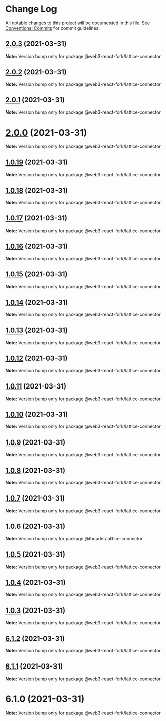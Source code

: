 # Change Log

All notable changes to this project will be documented in this file.
See [Conventional Commits](https://conventionalcommits.org) for commit guidelines.

## [2.0.3](https://github.com/TBouder/web3-react-fork/compare/@web3-react-fork/lattice-connector@2.0.2...@web3-react-fork/lattice-connector@2.0.3) (2021-03-31)

**Note:** Version bump only for package @web3-react-fork/lattice-connector





## [2.0.2](https://github.com/TBouder/web3-react-fork/compare/@web3-react-fork/lattice-connector@2.0.1...@web3-react-fork/lattice-connector@2.0.2) (2021-03-31)

**Note:** Version bump only for package @web3-react-fork/lattice-connector





## [2.0.1](https://github.com/TBouder/web3-react-fork/compare/@web3-react-fork/lattice-connector@2.0.0...@web3-react-fork/lattice-connector@2.0.1) (2021-03-31)

**Note:** Version bump only for package @web3-react-fork/lattice-connector





# [2.0.0](https://github.com/TBouder/web3-react-fork/compare/@web3-react-fork/lattice-connector@1.0.19...@web3-react-fork/lattice-connector@2.0.0) (2021-03-31)

**Note:** Version bump only for package @web3-react-fork/lattice-connector





## [1.0.19](https://github.com/TBouder/web3-react-fork/compare/@web3-react-fork/lattice-connector@1.0.18...@web3-react-fork/lattice-connector@1.0.19) (2021-03-31)

**Note:** Version bump only for package @web3-react-fork/lattice-connector





## [1.0.18](https://github.com/TBouder/web3-react-fork/compare/@web3-react-fork/lattice-connector@1.0.17...@web3-react-fork/lattice-connector@1.0.18) (2021-03-31)

**Note:** Version bump only for package @web3-react-fork/lattice-connector





## [1.0.17](https://github.com/TBouder/web3-react-fork/compare/@web3-react-fork/lattice-connector@1.0.16...@web3-react-fork/lattice-connector@1.0.17) (2021-03-31)

**Note:** Version bump only for package @web3-react-fork/lattice-connector





## [1.0.16](https://github.com/TBouder/web3-react-fork/compare/@web3-react-fork/lattice-connector@1.0.15...@web3-react-fork/lattice-connector@1.0.16) (2021-03-31)

**Note:** Version bump only for package @web3-react-fork/lattice-connector





## [1.0.15](https://github.com/TBouder/web3-react-fork/compare/@web3-react-fork/lattice-connector@1.0.14...@web3-react-fork/lattice-connector@1.0.15) (2021-03-31)

**Note:** Version bump only for package @web3-react-fork/lattice-connector





## [1.0.14](https://github.com/TBouder/web3-react-fork/compare/@web3-react-fork/lattice-connector@1.0.13...@web3-react-fork/lattice-connector@1.0.14) (2021-03-31)

**Note:** Version bump only for package @web3-react-fork/lattice-connector





## [1.0.13](https://github.com/TBouder/web3-react-fork/compare/@web3-react-fork/lattice-connector@1.0.12...@web3-react-fork/lattice-connector@1.0.13) (2021-03-31)

**Note:** Version bump only for package @web3-react-fork/lattice-connector





## [1.0.12](https://github.com/TBouder/web3-react-fork/compare/@web3-react-fork/lattice-connector@1.0.11...@web3-react-fork/lattice-connector@1.0.12) (2021-03-31)

**Note:** Version bump only for package @web3-react-fork/lattice-connector





## [1.0.11](https://github.com/TBouder/web3-react-fork/compare/@web3-react-fork/lattice-connector@1.0.10...@web3-react-fork/lattice-connector@1.0.11) (2021-03-31)

**Note:** Version bump only for package @web3-react-fork/lattice-connector





## [1.0.10](https://github.com/TBouder/web3-react-fork/compare/@web3-react-fork/lattice-connector@1.0.9...@web3-react-fork/lattice-connector@1.0.10) (2021-03-31)

**Note:** Version bump only for package @web3-react-fork/lattice-connector





## [1.0.9](https://github.com/TBouder/web3-react-fork/compare/@web3-react-fork/lattice-connector@1.0.8...@web3-react-fork/lattice-connector@1.0.9) (2021-03-31)

**Note:** Version bump only for package @web3-react-fork/lattice-connector





## [1.0.8](https://github.com/TBouder/web3-react-fork/compare/@web3-react-fork/lattice-connector@1.0.7...@web3-react-fork/lattice-connector@1.0.8) (2021-03-31)

**Note:** Version bump only for package @web3-react-fork/lattice-connector





## [1.0.7](https://github.com/TBouder/web3-react-fork/compare/@web3-react-fork/lattice-connector@1.0.5...@web3-react-fork/lattice-connector@1.0.7) (2021-03-31)

**Note:** Version bump only for package @web3-react-fork/lattice-connector





## 1.0.6 (2021-03-31)

**Note:** Version bump only for package @tbouder/lattice-connector





## [1.0.5](https://github.com/TBouder/web3-react-fork/compare/@web3-react-fork/lattice-connector@1.0.4...@web3-react-fork/lattice-connector@1.0.5) (2021-03-31)

**Note:** Version bump only for package @web3-react-fork/lattice-connector





## [1.0.4](https://github.com/TBouder/web3-react-fork/compare/@web3-react-fork/lattice-connector@1.0.3...@web3-react-fork/lattice-connector@1.0.4) (2021-03-31)

**Note:** Version bump only for package @web3-react-fork/lattice-connector





## [1.0.3](https://github.com/TBouder/web3-react-fork/compare/@web3-react-fork/lattice-connector@6.1.2...@web3-react-fork/lattice-connector@1.0.3) (2021-03-31)

**Note:** Version bump only for package @web3-react-fork/lattice-connector





## [6.1.2](https://github.com/TBouder/web3-react-fork/compare/@web3-react-fork/lattice-connector@6.1.1...@web3-react-fork/lattice-connector@6.1.2) (2021-03-31)

**Note:** Version bump only for package @web3-react-fork/lattice-connector





## [6.1.1](https://github.com/TBouder/web3-react-fork/compare/@web3-react-fork/lattice-connector@6.1.0...@web3-react-fork/lattice-connector@6.1.1) (2021-03-31)

**Note:** Version bump only for package @web3-react-fork/lattice-connector





# 6.1.0 (2021-03-31)

**Note:** Version bump only for package @web3-react-fork/lattice-connector
